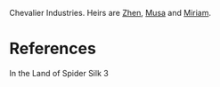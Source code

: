 Chevalier Industries.
Heirs are [Zhen](../Zhen.md), [Musa](../Musa.md) and [Miriam](../Miriam.md).

# References
In the Land of Spider Silk 3